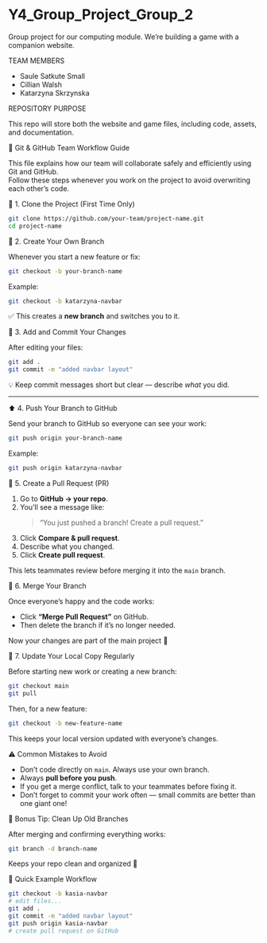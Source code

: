 # Y4_Group_Project_Group_2
Group project for our computing module. We’re building a game with a companion website.

TEAM MEMBERS
- Saule Satkute Small
- Cillian Walsh
- Katarzyna Skrzynska

REPOSITORY PURPOSE

This repo will store both the website and game files, including code, assets, and documentation.

🌿 Git & GitHub Team Workflow Guide

This file explains how our team will collaborate safely and efficiently using Git and GitHub.  
Follow these steps whenever you work on the project to avoid overwriting each other’s code. 


🏁 1. Clone the Project (First Time Only)

```bash
git clone https://github.com/your-team/project-name.git
cd project-name
```

🌱 2. Create Your Own Branch

Whenever you start a new feature or fix:

```bash
git checkout -b your-branch-name
```

Example:
```bash
git checkout -b katarzyna-navbar
```

✅ This creates a **new branch** and switches you to it.

💾 3. Add and Commit Your Changes

After editing your files:

```bash
git add .
git commit -m "added navbar layout"
```

💡 Keep commit messages short but clear — describe *what* you did.

---

⬆️ 4. Push Your Branch to GitHub

Send your branch to GitHub so everyone can see your work:

```bash
git push origin your-branch-name
```

Example:
```bash
git push origin katarzyna-navbar
```

🔁 5. Create a Pull Request (PR)

1. Go to **GitHub → your repo**.  
2. You’ll see a message like:  
   > “You just pushed a branch! Create a pull request.”  
3. Click **Compare & pull request**.  
4. Describe what you changed.  
5. Click **Create pull request**.

This lets teammates review before merging it into the `main` branch.

👯 6. Merge Your Branch

Once everyone’s happy and the code works:
- Click **“Merge Pull Request”** on GitHub.  
- Then delete the branch if it’s no longer needed.

Now your changes are part of the main project 🎉

🔄 7. Update Your Local Copy Regularly

Before starting new work or creating a new branch:

```bash
git checkout main
git pull
```

Then, for a new feature:
```bash
git checkout -b new-feature-name
```

This keeps your local version updated with everyone’s changes.

⚠️ Common Mistakes to Avoid

- Don’t code directly on `main`. Always use your own branch.  
- Always **pull before you push**.  
- If you get a merge conflict, talk to your teammates before fixing it.  
- Don’t forget to commit your work often — small commits are better than one giant one!

🧹 Bonus Tip: Clean Up Old Branches

After merging and confirming everything works:

```bash
git branch -d branch-name
```

Keeps your repo clean and organized 🌸

💬 Quick Example Workflow

```bash
git checkout -b kasia-navbar
# edit files...
git add .
git commit -m "added navbar layout"
git push origin kasia-navbar
# create pull request on GitHub
```
